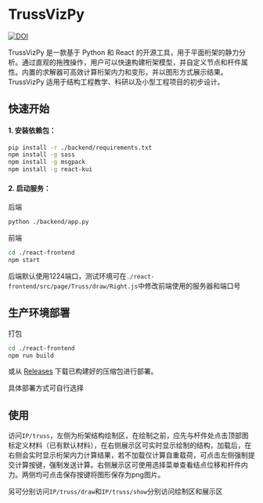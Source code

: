 # TrussVizPy

[![DOI](https://zenodo.org/badge/857568498.svg)](https://doi.org/10.5281/zenodo.13968273)

TrussVizPy 是一款基于 Python 和 React 的开源工具，用于平面桁架的静力分析。通过直观的拖拽操作，用户可以快速构建桁架模型，并自定义节点和杆件属性。内置的求解器可高效计算桁架内力和变形，并以图形方式展示结果。TrussVizPy 适用于结构工程教学、科研以及小型工程项目的初步设计。

## 快速开始

#### 1. 安装依赖包：

```bash
pip install -r ./backend/requirements.txt
npm install -g sass
npm install -g msgpack
npm install -g react-kui
```

#### 2. 启动服务：

后端
```bash
python ./backend/app.py
```
前端
```bash
cd ./react-frontend
npm start
```

后端默认使用1224端口，测试环境可在`./react-frontend/src/page/Truss/draw/Right.js`中修改前端使用的服务器和端口号

## 生产环境部署

打包

```bash
cd ./react-frontend
npm run build
```

或从 [Releases](https://github.com/Nouchi-Kousu/TrussVizPy/releases) 下载已构建好的压缩包进行部署。

具体部署方式可自行选择

## 使用

访问`IP/truss`，左侧为桁架结构绘制区，在绘制之前，应先与杆件处点击顶部图标定义材料（已有默认材料），在右侧展示区可实时显示绘制的结构，加载后，在右侧会实时显示桁架内力计算结果，若不加载仅计算自重载荷，可点击左侧强制提交计算按键，强制发送计算。右侧展示区可使用选择菜单查看结点位移和杆件内力。两侧均可点击保存按键将图形保存为png图片。

另可分别访问`IP/truss/draw`和`IP/truss/show`分别访问绘制区和展示区
